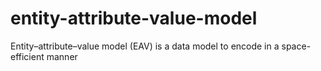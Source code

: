 # entity-attribute-value-model
Entity–attribute–value model (EAV) is a data model to encode in a space-efficient manner
